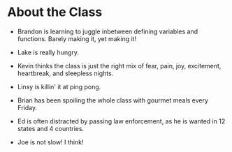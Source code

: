 # About the Class

* Brandon is learning to juggle inbetween defining variables and functions. Barely making it, yet making it!

* Lake is really hungry.

* Kevin thinks the class is just the right mix of fear, pain, joy, excitement, heartbreak, and sleepless nights.

* Linsy is killin' it at ping pong.

* Brian has been spoiling the whole class with gourmet meals every Friday.

* Ed is often distracted by passing law enforcement, as he is wanted in 12 states and 4 countries.

* Joe is not slow! I think!
